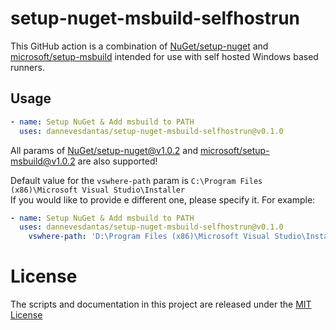 # setup-nuget-msbuild-selfhostrun
This GitHub action is a combination of [NuGet/setup-nuget](https://github.com/NuGet/setup-nuget) and [microsoft/setup-msbuild](https://github.com/microsoft/setup-msbuild) intended for use with self hosted Windows based runners.

## Usage

```yml
- name: Setup NuGet & Add msbuild to PATH
  uses: dannevesdantas/setup-nuget-msbuild-selfhostrun@v0.1.0
```

All params of [NuGet/setup-nuget@v1.0.2](https://github.com/NuGet/setup-nuget) and [microsoft/setup-msbuild@v1.0.2](https://github.com/microsoft/setup-msbuild) are also supported!

Default value for the `vswhere-path` param is `C:\Program Files (x86)\Microsoft Visual Studio\Installer`\
If you would like to provide e different one, please specify it. For example:

```yml
- name: Setup NuGet & Add msbuild to PATH
  uses: dannevesdantas/setup-nuget-msbuild-selfhostrun@v0.1.0
    vswhere-path: 'D:\Program Files (x86)\Microsoft Visual Studio\Installer'
```

# License

The scripts and documentation in this project are released under the [MIT License](LICENSE)
